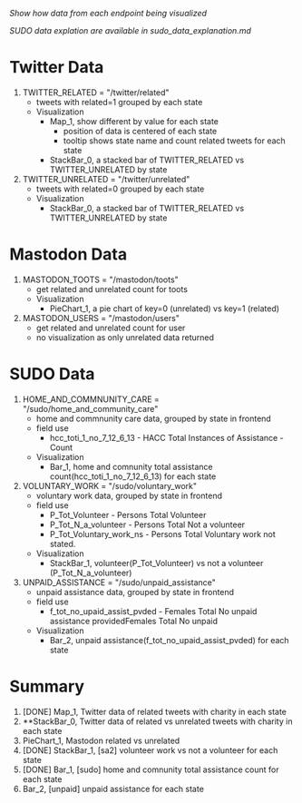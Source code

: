 _Show how data from each endpoint being visualized_

_SUDO data explation are available in sudo_data_explanation.md_

# Twitter Data
1. TWITTER_RELATED = "/twitter/related"
    - tweets with related=1 grouped by each state
    - Visualization
        - Map_1, show different by value for each state
            - position of data is centered of each state
            - tooltip shows state name and count related tweets for each state
        - StackBar_0, a stacked bar of TWITTER_RELATED vs TWITTER_UNRELATED by state
2. TWITTER_UNRELATED = "/twitter/unrelated"
    - tweets with related=0 grouped by each state
    - Visualization
        - StackBar_0, a stacked bar of TWITTER_RELATED vs TWITTER_UNRELATED by state
# Mastodon Data
1. MASTODON_TOOTS = "/mastodon/toots"
    - get related and unrelated count for toots
    -  Visualization
        - PieChart_1, a pie chart of key=0 (unrelated) vs key=1 (related)
2. MASTODON_USERS = "/mastodon/users"
    - get related and unrelated count for user
    - no visualization as only unrelated data returned

# SUDO Data
1. HOME_AND_COMMNUNITY_CARE = "/sudo/home_and_community_care"
    - home and commnunity care data, grouped by state in frontend
    - field use
        - hcc_toti_1_no_7_12_6_13 - HACC Total Instances of Assistance - Count
    - Visualization
        - Bar_1, home and comnunity total assistance count(hcc_toti_1_no_7_12_6_13) for each state
2. VOLUNTARY_WORK = "/sudo/voluntary_work"
    - voluntary work data, grouped by state in frontend
    - field use
        - P_Tot_Volunteer - Persons Total Volunteer
        - P_Tot_N_a_volunteer - Persons Total Not a volunteer
        - P_Tot_Voluntary_work_ns - Persons Total Voluntary work not stated.
    - Visualization
        - StackBar_1, volunteer(P_Tot_Volunteer) vs not a volunteer (P_Tot_N_a_volunteer)
3. UNPAID_ASSISTANCE = "/sudo/unpaid_assistance"
    - unpaid assistance data, grouped by state in frontend
    - field use
        - f_tot_no_upaid_assist_pvded - Females Total No unpaid assistance providedFemales Total No unpaid
    - Visualization
        - Bar_2, unpaid assistance(f_tot_no_upaid_assist_pvded) for each state

# Summary
1. [DONE] Map_1, Twitter data of related tweets with charity in each state
2. **StackBar_0, Twitter data of related vs unrelated tweets with charity in each state
3. PieChart_1, Mastodon related vs unrelated
4. [DONE] StackBar_1, [sa2] volunteer work vs not a volunteer for each state
5. [DONE] Bar_1, [sudo] home and comnunity total assistance count for each state
6. Bar_2, [unpaid] unpaid assistance for each state
